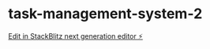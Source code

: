 # task-management-system-2

[Edit in StackBlitz next generation editor ⚡️](https://stackblitz.com/~/github.com/bihua-ai/task-management-system-2)